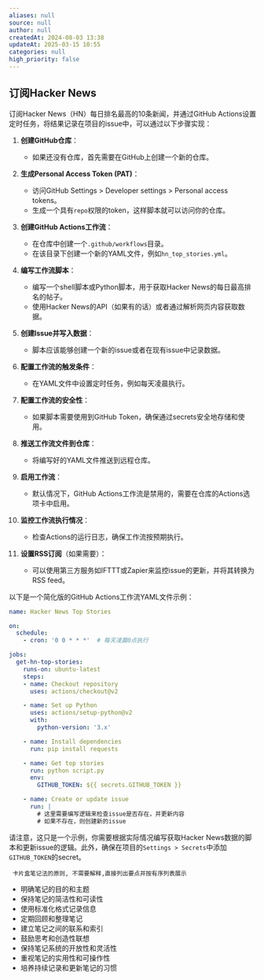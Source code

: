 ```yaml
---
aliases: null
source: null
author: null
createdAt: 2024-08-03 13:38
updateAt: 2025-03-15 10:55
categories: null
high_priority: false
---
```


## 订阅Hacker News

订阅Hacker News（HN）每日排名最高的10条新闻，并通过GitHub Actions设置定时任务，将结果记录在项目的issue中，可以通过以下步骤实现：

1. **创建GitHub仓库**：
   - 如果还没有仓库，首先需要在GitHub上创建一个新的仓库。

2. **生成Personal Access Token (PAT)**：
   - 访问GitHub Settings > Developer settings > Personal access tokens。
   - 生成一个具有`repo`权限的token，这样脚本就可以访问你的仓库。

3. **创建GitHub Actions工作流**：
   - 在仓库中创建一个`.github/workflows`目录。
   - 在该目录下创建一个新的YAML文件，例如`hn_top_stories.yml`。

4. **编写工作流脚本**：
   - 编写一个shell脚本或Python脚本，用于获取Hacker News的每日最高排名的帖子。
   - 使用Hacker News的API（如果有的话）或者通过解析网页内容获取数据。

5. **创建Issue并写入数据**：
   - 脚本应该能够创建一个新的issue或者在现有issue中记录数据。

6. **配置工作流的触发条件**：
   - 在YAML文件中设置定时任务，例如每天凌晨执行。

7. **配置工作流的安全性**：
   - 如果脚本需要使用到GitHub Token，确保通过secrets安全地存储和使用。

8. **推送工作流文件到仓库**：
   - 将编写好的YAML文件推送到远程仓库。

9. **启用工作流**：
   - 默认情况下，GitHub Actions工作流是禁用的，需要在仓库的Actions选项卡中启用。

10. **监控工作流执行情况**：
    - 检查Actions的运行日志，确保工作流按预期执行。

11. **设置RSS订阅**（如果需要）：
    - 可以使用第三方服务如IFTTT或Zapier来监控issue的更新，并将其转换为RSS feed。

以下是一个简化版的GitHub Actions工作流YAML文件示例：

```yaml
name: Hacker News Top Stories

on:
  schedule:
    - cron: '0 0 * * *'  # 每天凌晨0点执行

jobs:
  get-hn-top-stories:
    runs-on: ubuntu-latest
    steps:
    - name: Checkout repository
      uses: actions/checkout@v2

    - name: Set up Python
      uses: actions/setup-python@v2
      with:
        python-version: '3.x'

    - name: Install dependencies
      run: pip install requests

    - name: Get top stories
      run: python script.py
      env:
        GITHUB_TOKEN: ${{ secrets.GITHUB_TOKEN }}

    - name: Create or update issue
      run: |
        # 这里需要编写逻辑来检查issue是否存在，并更新内容
        # 如果不存在，则创建新的issue
```

请注意，这只是一个示例，你需要根据实际情况编写获取Hacker News数据的脚本和更新issue的逻辑。此外，确保在项目的`Settings > Secrets`中添加`GITHUB_TOKEN`的secret。

```tg
 卡片盒笔记法的原则, 不需要解释,直接列出要点并按有序列表展示
```

- 明确笔记的目的和主题
- 保持笔记的简洁性和可读性
- 使用标准化格式记录信息
- 定期回顾和整理笔记
- 建立笔记之间的联系和索引
- 鼓励思考和创造性联想
- 保持笔记系统的开放性和灵活性
- 重视笔记的实用性和可操作性
- 培养持续记录和更新笔记的习惯
